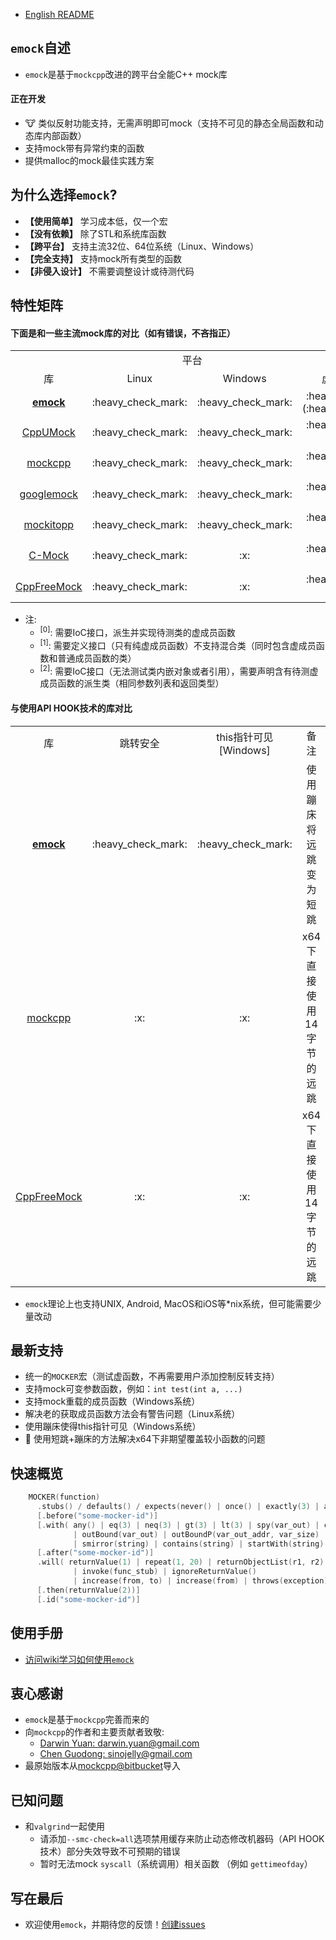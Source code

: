 - [English README](./README_en.md)

## `emock`自述

- `emock`是基于`mockcpp`改进的跨平台全能C++ mock库

#### 正在开发

- :cow: 类似反射功能支持，无需声明即可mock（支持不可见的静态全局函数和动态库内部函数）
- 支持mock带有异常约束的函数
- 提供malloc的mock最佳实践方案

## 为什么选择`emock`?

- **【使用简单】** 学习成本低，仅一个宏
- **【没有依赖】** 除了STL和系统库函数
- **【跨平台】**   支持主流32位、64位系统（Linux、Windows）
- **【完全支持】** 支持mock所有类型的函数
- **【非侵入设计】** 不需要调整设计或待测代码

## 特性矩阵

#### 下面是和一些主流mock库的对比（如有错误，不吝指正）

<table style="text-align: center">
   <tr>
      <td></td>
      <td colspan="2">平台</td>
      <td colspan="3">成员函数</td>
      <td colspan="3">普通函数</td>
      <td>杂项</td>
   </tr>
   <tr>
      <td>库</td>
      <td>Linux</td>
      <td>Windows</td>
      <td>虚(不需要IoC)</td>
      <td>普通</td>
      <td>静态</td>
      <td>全局</td>
      <td>变参</td>
      <td>模板</td>
      <td>无需修改</td>
   </tr>
   <tr>
      <td><a href="https://github.com/ez8-co/emock"><strong>emock</strong></a></td>
      <td>:heavy_check_mark:</td>
      <td>:heavy_check_mark:</td>
      <td>:heavy_check_mark:(:heavy_check_mark:)</td>
      <td>:heavy_check_mark:</td>
      <td>:heavy_check_mark:</td>
      <td>:heavy_check_mark:</td>
      <td>:heavy_check_mark:</td>
      <td>:heavy_check_mark:</td>
      <td>:heavy_check_mark:</td>
   </tr>
   <tr>
      <td><a href="https://github.com/cpputest/cpputest">CppUMock</a></td>
      <td>:heavy_check_mark:</td>
      <td>:heavy_check_mark:</td>
      <td>:heavy_check_mark:(:x:<sup>[0]</sup>)</td>
      <td>:x:</td>
      <td>:heavy_check_mark:</td>
      <td>:heavy_check_mark:</td>
      <td>:heavy_check_mark:</td>
      <td>:heavy_check_mark:</td>
      <td>:grey_exclamation:<sup>[0]</sup></td>
   </tr>
   <tr>
      <td><a href="https://github.com/sinojelly/mockcpp">mockcpp</a></td>
      <td>:heavy_check_mark:</td>
      <td>:heavy_check_mark:</td>
      <td>:heavy_check_mark:(:x:<sup>[1]</sup>)</td>
      <td>:x:</td>
      <td>:heavy_check_mark:</td>
      <td>:heavy_check_mark:</td>
      <td>:x:</td>
      <td>:heavy_check_mark:</td>
      <td>:grey_exclamation:<sup>[1]</sup></td>
   </tr>
   <tr>
      <td><a href="https://github.com/google/googletest/tree/master/googlemock">googlemock</a></td>
      <td>:heavy_check_mark:</td>
      <td>:heavy_check_mark:</td>
      <td>:heavy_check_mark:(:x:<sup>[2]</sup>)</td>
      <td>:x:</td>
      <td>:x:</td>
      <td>:x:</td>
      <td>:x:</td>
      <td>:x:</td>
      <td>:grey_exclamation:<sup>[2]</sup></td>
   </tr>
   <tr>
      <td><a href="https://github.com/tpounds/mockitopp">mockitopp</a></td>
      <td>:heavy_check_mark:</td>
      <td>:heavy_check_mark:</td>
      <td>:heavy_check_mark:(:x:<sup>[1]</sup>)</td>
      <td>:x:</td>
      <td>:x:</td>
      <td>:x:</td>
      <td>:x:</td>
      <td>:x:</td>
      <td>:grey_exclamation:<sup>[1]</sup></td>
   </tr>
   <tr>
      <td><a href="https://github.com/hjagodzinski/C-Mock">C-Mock</a></td>
      <td>:heavy_check_mark:</td>
      <td>:x:</td>
      <td>:heavy_check_mark:(:x:<sup>[1]</sup>)</td>
      <td>:heavy_check_mark:</td>
      <td>:heavy_check_mark:</td>
      <td>:heavy_check_mark:</td>
      <td>:x:</td>
      <td>:x:</td>
      <td>:grey_exclamation:<sup>[1]</sup></td>
   </tr>
   <tr>
      <td><a href="https://github.com/gzc9047/CppFreeMock">CppFreeMock</a></td>
      <td>:heavy_check_mark:</td>
      <td>:x:</td>
      <td>:heavy_check_mark:(:x:<sup>[1]</sup>)</td>
      <td>:heavy_check_mark:</td>
      <td>:heavy_check_mark:</td>
      <td>:heavy_check_mark:</td>
      <td>:heavy_check_mark:</td>
      <td>:heavy_check_mark:</td>
      <td>:grey_exclamation:<sup>[1]</sup></td>
   </tr>
</table>

- 注:
  - <sup>[0]</sup>: 需要IoC接口，派生并实现待测类的虚成员函数
  - <sup>[1]</sup>: 需要定义接口（只有纯虚成员函数）不支持混合类（同时包含虚成员函数和普通成员函数的类）
  - <sup>[2]</sup>: 需要IoC接口（无法测试类内嵌对象或者引用），需要声明含有待测虚成员函数的派生类（相同参数列表和返回类型） 

#### 与使用API HOOK技术的库对比

<table style="text-align: center">
   <tr>
      <td>库</td>
      <td>跳转安全</td>
      <td>this指针可见[Windows]</td>
      <td>备注</td>
   </tr>
   <tr>
      <td><a href="https://github.com/ez8-co/emock"><strong>emock</strong></a></td>
      <td>:heavy_check_mark:</td>
      <td>:heavy_check_mark:</td>
      <td>使用蹦床将远跳变为短跳</td>
   </tr>
   <tr>
      <td><a href="https://github.com/sinojelly/mockcpp">mockcpp</a></td>
      <td>:x:</td>
      <td>:x:</td>
      <td>x64下直接使用14字节的远跳</td>
   </tr>
   <tr>
      <td><a href="https://github.com/gzc9047/CppFreeMock">CppFreeMock</a></td>
      <td>:x:</td>
      <td>:x:</td>
      <td>x64下直接使用14字节的远跳</td>
   </tr>
</table>

- `emock`理论上也支持UNIX, Android, MacOS和iOS等\*nix系统，但可能需要少量改动

## 最新支持

- 统一的`MOCKER`宏（测试虚函数，不再需要用户添加控制反转支持）
- 支持mock可变参数函数，例如：`int test(int a, ...)`
- 支持mock重载的成员函数（Windows系统）
- 解决老的获取成员函数方法会有警告问题（Linux系统）
- 使用蹦床使得this指针可见（Windows系统）
- :clap: 使用短跳+蹦床的方法解决x64下非期望覆盖较小函数的问题

## 快速概览

  ```cpp
      MOCKER(function)
        .stubs() / defaults() / expects(never() | once() | exactly(3) | atLeast(3) | atMost(3) )
        [.before("some-mocker-id")]
        [.with( any() | eq(3) | neq(3) | gt(3) | lt(3) | spy(var_out) | check(check_func)
                | outBound(var_out) | outBoundP(var_out_addr, var_size) | mirror(var_in_addr, var_size)
                | smirror(string) | contains(string) | startWith(string) | endWith(string) )]
        [.after("some-mocker-id")]
        .will( returnValue(1) | repeat(1, 20) | returnObjectList(r1, r2)
                | invoke(func_stub) | ignoreReturnValue()
                | increase(from, to) | increase(from) | throws(exception) | die(3))
        [.then(returnValue(2))]
        [.id("some-mocker-id")]
  ```

## 使用手册

- [访问wiki学习如何使用`emock`](https://github.com/ez8-co/emock/wiki)

## 衷心感谢

- `emock`是基于`mockcpp`完善而来的
- 向`mockcpp`的作者和主要贡献者致敬:
  - [Darwin Yuan: darwin.yuan@gmail.com](https://github.com/godsme)
  - [Chen Guodong: sinojelly@gmail.com](https://github.com/sinojelly)
- 最原始版本从[mockcpp@bitbucket](https://bitbucket.org/godsme/mockcpp)导入

## 已知问题

- 和`valgrind`一起使用
  - 请添加`--smc-check=all`选项禁用缓存来防止动态修改机器码（API HOOK技术）部分失效导致不可预期的错误
  - 暂时无法mock `syscall`（系统调用）相关函数 （例如 `gettimeofday`）

## 写在最后

- 欢迎使用`emock`，并期待您的反馈！[创建issues](https://github.com/ez8-co/emock/issues/new)